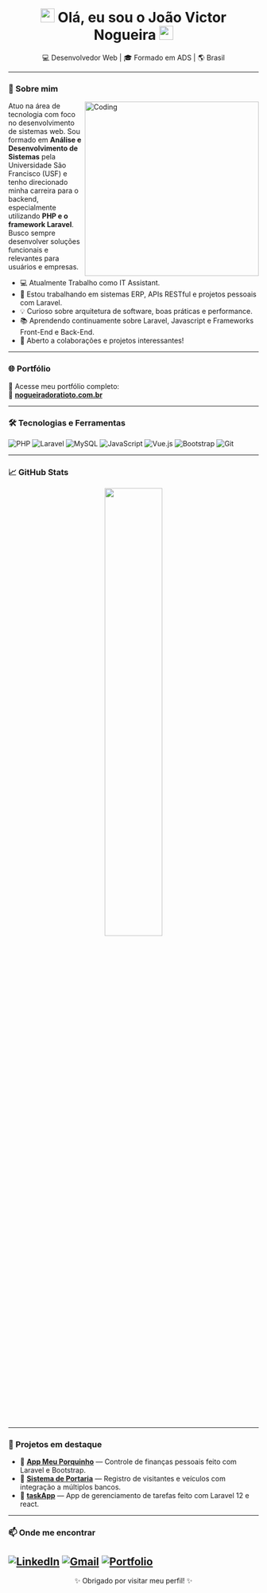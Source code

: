 <h1 align="center"> 
  <img src="https://media.giphy.com/media/hvRJCLFzcasrR4ia7z/giphy.gif" width="28">
  Olá, eu sou o João Victor Nogueira
  <img src="https://media.giphy.com/media/hvRJCLFzcasrR4ia7z/giphy.gif" width="28">
</h1>

<p align="center">
  💻 Desenvolvedor Web | 🎓 Formado em ADS | 🌎 Brasil
</p>

---

### 🚀 Sobre mim

<img align="right" alt="Coding" width="350" src="https://media.giphy.com/media/qgQUggAC3Pfv687qPC/giphy.gif">

Atuo na área de tecnologia com foco no desenvolvimento de sistemas web. Sou formado em **Análise e Desenvolvimento de Sistemas** pela Universidade São Francisco (USF) e tenho direcionado minha carreira para o backend, especialmente utilizando **PHP e o framework Laravel**. Busco sempre desenvolver soluções funcionais e relevantes para usuários e empresas.
- 💻 Atualmente Trabalho como IT Assistant.
- 🔭 Estou trabalhando em sistemas ERP, APIs RESTful e projetos pessoais com Laravel.
- 💡 Curioso sobre arquitetura de software, boas práticas e performance.
- 📚 Aprendendo continuamente sobre Laravel, Javascript e Frameworks Front-End e Back-End.
- 🤝 Aberto a colaborações e projetos interessantes!

---

### 🌐 Portfólio

🧠 Acesse meu portfólio completo:  
🎯 [**nogueiradoratioto.com.br**](https://nogueiradoratioto.com.br)

---

### 🛠️ Tecnologias e Ferramentas

![PHP](https://img.shields.io/badge/PHP-777BB4?style=for-the-badge&logo=php&logoColor=white)
![Laravel](https://img.shields.io/badge/Laravel-E34F26?style=for-the-badge&logo=laravel&logoColor=white)
![MySQL](https://img.shields.io/badge/MySQL-005C84?style=for-the-badge&logo=mysql&logoColor=white)
![JavaScript](https://img.shields.io/badge/JavaScript-F7DF1E?style=for-the-badge&logo=javascript&logoColor=black)
![Vue.js](https://img.shields.io/badge/Vue.js-35495E?style=for-the-badge&logo=vue.js&logoColor=4FC08D)
![Bootstrap](https://img.shields.io/badge/Bootstrap-563D7C?style=for-the-badge&logo=bootstrap&logoColor=white)
![Git](https://img.shields.io/badge/Git-F05032?style=for-the-badge&logo=git&logoColor=white)

---

### 📈 GitHub Stats

<p align="center">
  <img width="48%" src="https://github-readme-stats.vercel.app/api/top-langs/?username=joaovictor-nogueira&layout=compact&theme=radical" />
</p>

---

### 📌 Projetos em destaque

- 🔗 [**App Meu Porquinho**](https://github.com/joaovictor-nogueira/meu-porquinho) — Controle de finanças pessoais feito com Laravel e Bootstrap.
- 🔗 [**Sistema de Portaria**](https://github.com/joaovictor-nogueira/portaria) — Registro de visitantes e veículos com integração a múltiplos bancos.
- 🔗 [**taskApp**](https://github.com/joaovictor-nogueira/taskApp) — App de gerenciamento de tarefas feito com Laravel 12 e react.

---

### 📫 Onde me encontrar

[![LinkedIn](https://img.shields.io/badge/-LinkedIn-0A66C2?style=for-the-badge&logo=linkedin&logoColor=white)](https://www.linkedin.com/in/jo%C3%A3o-victor-nogueira-doratioto/)
[![Gmail](https://img.shields.io/badge/-jvdoratioto@gmail.com-D14836?style=for-the-badge&logo=gmail&logoColor=white)](mailto:jvdoratioto@gmail.com)
[![Portfolio](https://img.shields.io/badge/-Portfolio-4285F4?style=for-the-badge&logo=google-chrome&logoColor=white)](https://nogueiradoratioto.com.br)
---

<p align="center">✨ Obrigado por visitar meu perfil! ✨</p>
